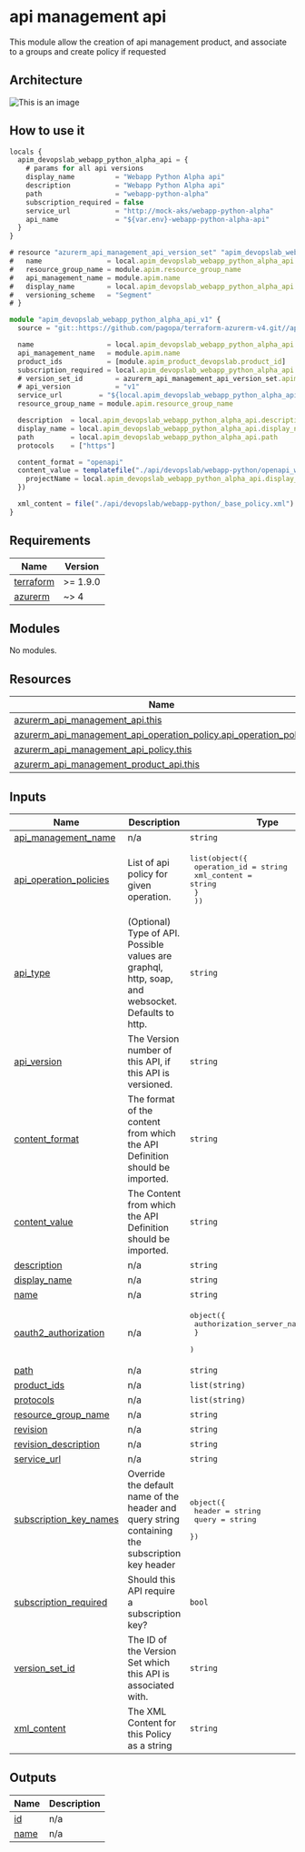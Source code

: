 # api management api

This module allow the creation of api management product, and associate to a groups and create policy if requested

## Architecture

![This is an image](./docs/module-arch.drawio.png)

## How to use it

```ts
locals {
  apim_devopslab_webapp_python_alpha_api = {
    # params for all api versions
    display_name          = "Webapp Python Alpha api"
    description           = "Webapp Python Alpha api"
    path                  = "webapp-python-alpha"
    subscription_required = false
    service_url           = "http://mock-aks/webapp-python-alpha"
    api_name              = "${var.env}-webapp-python-alpha-api"
  }
}

# resource "azurerm_api_management_api_version_set" "apim_devopslab_webapp_python_alpha_api" {
#   name                = local.apim_devopslab_webapp_python_alpha_api.api_name
#   resource_group_name = module.apim.resource_group_name
#   api_management_name = module.apim.name
#   display_name        = local.apim_devopslab_webapp_python_alpha_api.display_name
#   versioning_scheme   = "Segment"
# }

module "apim_devopslab_webapp_python_alpha_api_v1" {
  source = "git::https://github.com/pagopa/terraform-azurerm-v4.git//api_management_api?ref=v1.0.0"

  name                  = local.apim_devopslab_webapp_python_alpha_api.api_name
  api_management_name   = module.apim.name
  product_ids           = [module.apim_product_devopslab.product_id]
  subscription_required = local.apim_devopslab_webapp_python_alpha_api.subscription_required
  # version_set_id        = azurerm_api_management_api_version_set.apim_devopslab_webapp_python_alpha_api.id
  # api_version           = "v1"
  service_url         = "${local.apim_devopslab_webapp_python_alpha_api.service_url}/"
  resource_group_name = module.apim.resource_group_name

  description  = local.apim_devopslab_webapp_python_alpha_api.description
  display_name = local.apim_devopslab_webapp_python_alpha_api.display_name
  path         = local.apim_devopslab_webapp_python_alpha_api.path
  protocols    = ["https"]

  content_format = "openapi"
  content_value = templatefile("./api/devopslab/webapp-python/openapi_webapp_python.json.tftpl", {
    projectName = local.apim_devopslab_webapp_python_alpha_api.display_name
  })

  xml_content = file("./api/devopslab/webapp-python/_base_policy.xml")
}

```

<!-- markdownlint-disable -->
<!-- BEGIN_TF_DOCS -->
## Requirements

| Name | Version |
|------|---------|
| <a name="requirement_terraform"></a> [terraform](#requirement\_terraform) | >= 1.9.0 |
| <a name="requirement_azurerm"></a> [azurerm](#requirement\_azurerm) | ~> 4 |

## Modules

No modules.

## Resources

| Name | Type |
|------|------|
| [azurerm_api_management_api.this](https://registry.terraform.io/providers/hashicorp/azurerm/latest/docs/resources/api_management_api) | resource |
| [azurerm_api_management_api_operation_policy.api_operation_policy](https://registry.terraform.io/providers/hashicorp/azurerm/latest/docs/resources/api_management_api_operation_policy) | resource |
| [azurerm_api_management_api_policy.this](https://registry.terraform.io/providers/hashicorp/azurerm/latest/docs/resources/api_management_api_policy) | resource |
| [azurerm_api_management_product_api.this](https://registry.terraform.io/providers/hashicorp/azurerm/latest/docs/resources/api_management_product_api) | resource |

## Inputs

| Name | Description | Type | Default | Required |
|------|-------------|------|---------|:--------:|
| <a name="input_api_management_name"></a> [api\_management\_name](#input\_api\_management\_name) | n/a | `string` | n/a | yes |
| <a name="input_api_operation_policies"></a> [api\_operation\_policies](#input\_api\_operation\_policies) | List of api policy for given operation. | <pre>list(object({<br/>    operation_id = string<br/>    xml_content  = string<br/>    }<br/>  ))</pre> | `[]` | no |
| <a name="input_api_type"></a> [api\_type](#input\_api\_type) | (Optional) Type of API. Possible values are graphql, http, soap, and websocket. Defaults to http. | `string` | `"http"` | no |
| <a name="input_api_version"></a> [api\_version](#input\_api\_version) | The Version number of this API, if this API is versioned. | `string` | `null` | no |
| <a name="input_content_format"></a> [content\_format](#input\_content\_format) | The format of the content from which the API Definition should be imported. | `string` | `"swagger-json"` | no |
| <a name="input_content_value"></a> [content\_value](#input\_content\_value) | The Content from which the API Definition should be imported. | `string` | n/a | yes |
| <a name="input_description"></a> [description](#input\_description) | n/a | `string` | n/a | yes |
| <a name="input_display_name"></a> [display\_name](#input\_display\_name) | n/a | `string` | n/a | yes |
| <a name="input_name"></a> [name](#input\_name) | n/a | `string` | n/a | yes |
| <a name="input_oauth2_authorization"></a> [oauth2\_authorization](#input\_oauth2\_authorization) | n/a | <pre>object({<br/>    authorization_server_name = string<br/>    }<br/>  )</pre> | <pre>{<br/>  "authorization_server_name": null<br/>}</pre> | no |
| <a name="input_path"></a> [path](#input\_path) | n/a | `string` | n/a | yes |
| <a name="input_product_ids"></a> [product\_ids](#input\_product\_ids) | n/a | `list(string)` | `[]` | no |
| <a name="input_protocols"></a> [protocols](#input\_protocols) | n/a | `list(string)` | n/a | yes |
| <a name="input_resource_group_name"></a> [resource\_group\_name](#input\_resource\_group\_name) | n/a | `string` | n/a | yes |
| <a name="input_revision"></a> [revision](#input\_revision) | n/a | `string` | `"1"` | no |
| <a name="input_revision_description"></a> [revision\_description](#input\_revision\_description) | n/a | `string` | `null` | no |
| <a name="input_service_url"></a> [service\_url](#input\_service\_url) | n/a | `string` | n/a | yes |
| <a name="input_subscription_key_names"></a> [subscription\_key\_names](#input\_subscription\_key\_names) | Override the default name of the header and query string containing the subscription key header | <pre>object({<br/>    header = string<br/>    query  = string<br/>  })</pre> | `null` | no |
| <a name="input_subscription_required"></a> [subscription\_required](#input\_subscription\_required) | Should this API require a subscription key? | `bool` | `false` | no |
| <a name="input_version_set_id"></a> [version\_set\_id](#input\_version\_set\_id) | The ID of the Version Set which this API is associated with. | `string` | `null` | no |
| <a name="input_xml_content"></a> [xml\_content](#input\_xml\_content) | The XML Content for this Policy as a string | `string` | `null` | no |

## Outputs

| Name | Description |
|------|-------------|
| <a name="output_id"></a> [id](#output\_id) | n/a |
| <a name="output_name"></a> [name](#output\_name) | n/a |
<!-- END_TF_DOCS -->
